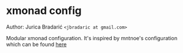 # xmonad config #

Author: Jurica Bradarić `<jbradaric at gmail.com>`

Modular xmonad configuration. It's inspired by mntnoe's configuration  
which can be found [here](http://www.mntnoe.com/2010/05/xmonad-config-may-2010/)
